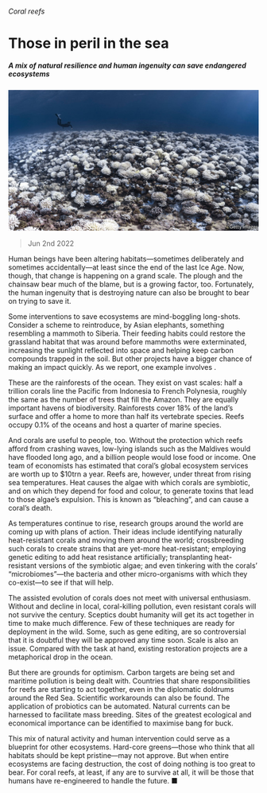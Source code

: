 ###### Coral reefs

# Those in peril in the sea 

##### A mix of natural resilience and human ingenuity can save endangered ecosystems 

![image](images/20220604_LDP501.jpg) 

> Jun 2nd 2022 

Human beings have been altering habitats—sometimes deliberately and sometimes accidentally—at least since the end of the last Ice Age. Now, though, that change is happening on a grand scale. The plough and the chainsaw bear much of the blame, but  is a growing factor, too. Fortunately, the human ingenuity that is destroying nature can also be brought to bear on trying to save it. 

Some interventions to save ecosystems are mind-boggling long-shots. Consider a scheme to reintroduce, by  Asian elephants, something resembling a mammoth to Siberia. Their feeding habits could restore the grassland habitat that was around before mammoths were exterminated, increasing the sunlight reflected into space and helping keep carbon compounds trapped in the soil. But other projects have a bigger chance of making an impact quickly. As we report, one example involves .

These are the rainforests of the ocean. They exist on vast scales: half a trillion corals line the Pacific from Indonesia to French Polynesia, roughly the same as the number of trees that fill the Amazon. They are equally important havens of biodiversity. Rainforests cover 18% of the land’s surface and offer a home to more than half its vertebrate species. Reefs occupy 0.1% of the oceans and host a quarter of marine species.

And corals are useful to people, too. Without the protection which reefs afford from crashing waves, low-lying islands such as the Maldives would have flooded long ago, and a billion people would lose food or income. One team of economists has estimated that coral’s global ecosystem services are worth up to $10trn a year. Reefs are, however, under threat from rising sea temperatures. Heat causes the algae with which corals are symbiotic, and on which they depend for food and colour, to generate toxins that lead to those algae’s expulsion. This is known as “bleaching”, and can cause a coral’s death. 

As temperatures continue to rise, research groups around the world are coming up with plans of action. Their ideas include identifying naturally heat-resistant corals and moving them around the world; crossbreeding such corals to create strains that are yet-more heat-resistant; employing genetic editing to add heat resistance artificially; transplanting heat-resistant versions of the symbiotic algae; and even tinkering with the corals’ “microbiomes”—the bacteria and other micro-organisms with which they co-exist—to see if that will help.

The assisted evolution of corals does not meet with universal enthusiasm. Without  and decline in local, coral-killing pollution, even resistant corals will not survive the century. Sceptics doubt humanity will get its act together in time to make much difference. Few of these techniques are ready for deployment in the wild. Some, such as gene editing, are so controversial that it is doubtful they will be approved any time soon. Scale is also an issue. Compared with the task at hand, existing restoration projects are a metaphorical drop in the ocean. 

But there are grounds for optimism. Carbon targets are being set and maritime pollution is being dealt with. Countries that share responsibilities for reefs are starting to act together, even in the diplomatic doldrums around the Red Sea. Scientific workarounds can also be found. The application of probiotics can be automated. Natural currents can be harnessed to facilitate mass breeding. Sites of the greatest ecological and economical importance can be identified to maximise bang for buck.

This mix of natural activity and human intervention could serve as a blueprint for other ecosystems. Hard-core greens—those who think that all habitats should be kept pristine—may not approve. But when entire ecosystems are facing destruction, the cost of doing nothing is too great to bear. For coral reefs, at least, if any are to survive at all, it will be those that humans have re-engineered to handle the future. ■


